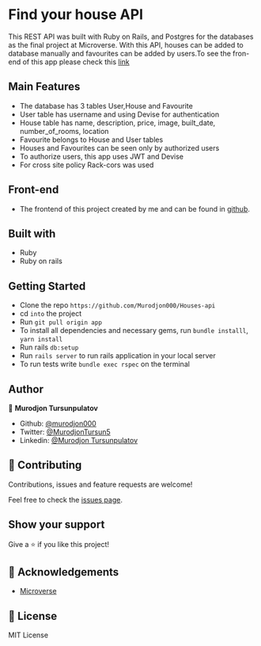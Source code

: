 # Find your house API

This REST API was built with Ruby on Rails, and Postgres for the databases as the final project at Microverse. With this API, houses  can be added to database manually and favourites can be added by users.To see the fron-end of this app please check this [link](https://github.com/Murodjon000/houses-frontend)

## Main Features

- The database has 3 tables User,House and Favourite
- User table has username and using Devise for authentication
- House table has name, description, price, image, built_date, number_of_rooms, location
- Favourite belongs to House and User tables
- Houses and Favourites can be seen only by authorized users
- To authorize users, this app uses JWT and  Devise
- For cross site policy Rack-cors was used  

## Front-end

- The frontend of this project created by me and can be found in [github](https://github.com/Murodjon000/houses-frontend).

## Built with

- Ruby
- Ruby on rails

## Getting Started

- Clone the repo `https://github.com/Murodjon000/Houses-api`
- cd `into` the project
- Run `git pull origin app`
- To install all dependencies and necessary gems, run `bundle installl`, `yarn install`
- Run rails `db:setup`
- Run `rails server` to run rails application in your local server
- To run tests write `bundle exec rspec` on the terminal

## Author

👤 **Murodjon Tursunpulatov**

- Github: [@murodjon000](https://github.com/murodjon000)
- Twitter: [@MurodjonTursun5](https://twitter.com/MurodjonTursun5)
- Linkedin: [@Murodjon Tursunpulatov](https://www.linkedin.com/in/murodjon-tursunpulatov-5189481b3/)

## 🤝 Contributing

Contributions, issues and feature requests are welcome!

Feel free to check the [issues page](issues/).

## Show your support

Give a ⭐️ if you like this project!

## 👏 Acknowledgements

- [Microverse](issues/)


## 📝 License

MIT License
